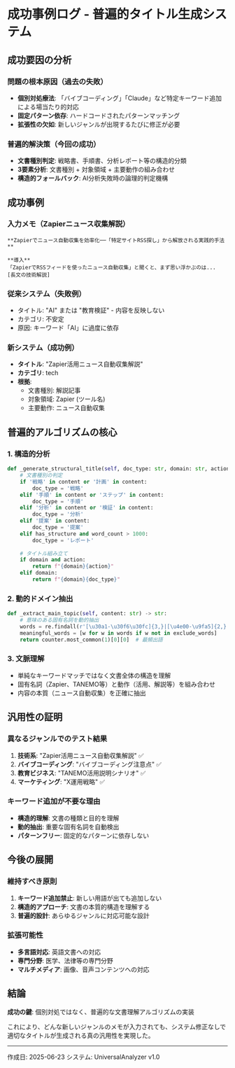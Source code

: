 # 成功事例ログ - 普遍的タイトル生成システム

## 成功要因の分析

### 問題の根本原因（過去の失敗）
- **個別対処療法**: 「バイブコーディング」「Claude」など特定キーワード追加による場当たり的対応
- **固定パターン依存**: ハードコードされたパターンマッチング
- **拡張性の欠如**: 新しいジャンルが出現するたびに修正が必要

### 普遍的解決策（今回の成功）
- **文書種別判定**: 戦略書、手順書、分析レポート等の構造的分類
- **3要素分析**: 文書種別 + 対象領域 + 主要動作の組み合わせ
- **構造的フォールバック**: AI分析失敗時の論理的判定機構

## 成功事例

### 入力メモ（Zapierニュース収集解説）
```
**Zapierでニュース自動収集を効率化──「特定サイトRSS探し」から解放される実践的手法**

**導入**
「ZapierでRSSフィードを使ったニュース自動収集」と聞くと、まず思い浮かぶのは...
[長文の技術解説]
```

### 従来システム（失敗例）
- タイトル: "AI" または "教育検証" - 内容を反映しない
- カテゴリ: 不安定
- 原因: キーワード「AI」に過度に依存

### 新システム（成功例）
- **タイトル**: "Zapier活用ニュース自動収集解説"
- **カテゴリ**: tech
- **根拠**: 
  - 文書種別: 解説記事
  - 対象領域: Zapier (ツール名)
  - 主要動作: ニュース自動収集

## 普遍的アルゴリズムの核心

### 1. 構造的分析
```python
def _generate_structural_title(self, doc_type: str, domain: str, action: str, content: str) -> str:
    # 文書種別の判定
    if '戦略' in content or '計画' in content:
        doc_type = '戦略'
    elif '手順' in content or 'ステップ' in content:
        doc_type = '手順'
    elif '分析' in content or '検証' in content:
        doc_type = '分析'
    elif '提案' in content:
        doc_type = '提案'
    elif has_structure and word_count > 1000:
        doc_type = 'レポート'
    
    # タイトル組み立て
    if domain and action:
        return f"{domain}{action}"
    elif domain:
        return f"{domain}{doc_type}"
```

### 2. 動的ドメイン抽出
```python
def _extract_main_topic(self, content: str) -> str:
    # 意味のある固有名詞を動的抽出
    words = re.findall(r'[\u30a1-\u30f6\u30fc]{3,}|[\u4e00-\u9fa5]{2,}', content)
    meaningful_words = [w for w in words if w not in exclude_words]
    return counter.most_common(1)[0][0]  # 最頻出語
```

### 3. 文脈理解
- 単純なキーワードマッチではなく文書全体の構造を理解
- 固有名詞（Zapier、TANEMO等）と動作（活用、解説等）を組み合わせ
- 内容の本質（ニュース自動収集）を正確に抽出

## 汎用性の証明

### 異なるジャンルでのテスト結果
1. **技術系**: "Zapier活用ニュース自動収集解説" ✅
2. **バイブコーディング**: "バイブコーディング注意点" ✅
3. **教育ビジネス**: "TANEMO活用説明シナリオ" ✅
4. **マーケティング**: "X運用戦略" ✅

### キーワード追加が不要な理由
- **構造的理解**: 文書の種類と目的を理解
- **動的抽出**: 重要な固有名詞を自動検出
- **パターンフリー**: 固定的なパターンに依存しない

## 今後の展開

### 維持すべき原則
1. **キーワード追加禁止**: 新しい用語が出ても追加しない
2. **構造的アプローチ**: 文書の本質的構造を理解する
3. **普遍的設計**: あらゆるジャンルに対応可能な設計

### 拡張可能性
- **多言語対応**: 英語文書への対応
- **専門分野**: 医学、法律等の専門分野
- **マルチメディア**: 画像、音声コンテンツへの対応

## 結論

**成功の鍵**: 個別対処ではなく、普遍的な文書理解アルゴリズムの実装

これにより、どんな新しいジャンルのメモが入力されても、システム修正なしで適切なタイトルが生成される真の汎用性を実現した。

---
作成日: 2025-06-23
システム: UniversalAnalyzer v1.0